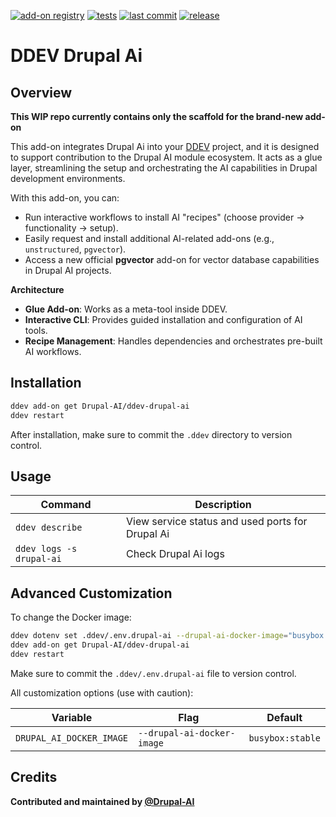 [![add-on registry](https://img.shields.io/badge/DDEV-Add--on_Registry-blue)](https://addons.ddev.com)
[![tests](https://github.com/Drupal-AI/ddev-drupal-ai/actions/workflows/tests.yml/badge.svg?branch=main)](https://github.com/Drupal-AI/ddev-drupal-ai/actions/workflows/tests.yml?query=branch%3Amain)
[![last commit](https://img.shields.io/github/last-commit/Drupal-AI/ddev-drupal-ai)](https://github.com/Drupal-AI/ddev-drupal-ai/commits)
[![release](https://img.shields.io/github/v/release/Drupal-AI/ddev-drupal-ai)](https://github.com/Drupal-AI/ddev-drupal-ai/releases/latest)

# DDEV Drupal Ai

## Overview

**This WIP repo currently contains only the scaffold for the brand-new add-on**

This add-on integrates Drupal Ai into your [DDEV](https://ddev.com/) project, and it is designed 
to support contribution to the Drupal AI module ecosystem. It acts as a glue layer, streamlining 
the setup and orchestrating the AI capabilities in Drupal development environments.

With this add-on, you can:

* Run interactive workflows to install AI "recipes" (choose provider → functionality → setup).
* Easily request and install additional AI-related add-ons (e.g., `unstructured`, `pgvector`).
* Access a new official **pgvector** add-on for vector database capabilities in Drupal AI projects.

**Architecture**

* **Glue Add-on**: Works as a meta-tool inside DDEV.
* **Interactive CLI**: Provides guided installation and configuration of AI tools.
* **Recipe Management**: Handles dependencies and orchestrates pre-built AI workflows.

## Installation

```bash
ddev add-on get Drupal-AI/ddev-drupal-ai
ddev restart
```

After installation, make sure to commit the `.ddev` directory to version control.

## Usage

| Command | Description |
| ------- | ----------- |
| `ddev describe` | View service status and used ports for Drupal Ai |
| `ddev logs -s drupal-ai` | Check Drupal Ai logs |

## Advanced Customization

To change the Docker image:

```bash
ddev dotenv set .ddev/.env.drupal-ai --drupal-ai-docker-image="busybox:stable"
ddev add-on get Drupal-AI/ddev-drupal-ai
ddev restart
```

Make sure to commit the `.ddev/.env.drupal-ai` file to version control.

All customization options (use with caution):

| Variable | Flag | Default |
| -------- | ---- | ------- |
| `DRUPAL_AI_DOCKER_IMAGE` | `--drupal-ai-docker-image` | `busybox:stable` |

## Credits

**Contributed and maintained by [@Drupal-AI](https://github.com/Drupal-AI)**
